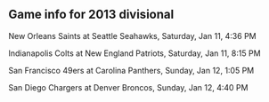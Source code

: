 ## Game info for 2013 divisional
New Orleans Saints at Seattle Seahawks, Saturday, Jan 11, 4:36 PM



Indianapolis Colts at New England Patriots, Saturday, Jan 11, 8:15 PM



San Francisco 49ers at Carolina Panthers, Sunday, Jan 12, 1:05 PM



San Diego Chargers at Denver Broncos, Sunday, Jan 12, 4:40 PM

